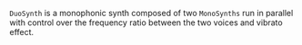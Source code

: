 `DuoSynth` is a monophonic synth composed of two `MonoSynths` run in parallel with control over the frequency ratio between the two voices and vibrato effect.
